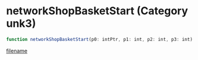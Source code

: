 # networkShopBasketStart (Category unk3)

```js
function networkShopBasketStart(p0: intPtr, p1: int, p2: int, p3: int): Array
```

[filename](networkShopBasketStart_m.md ':include')